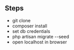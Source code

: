 ## Steps

- git clone
- composer install
- set db credentials
- php artisan migrate --seed
- open localhost in browser